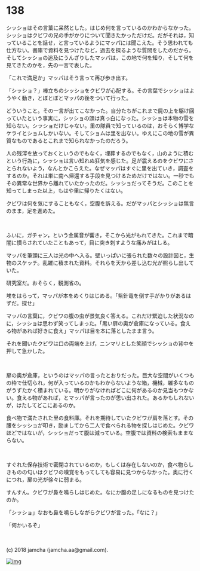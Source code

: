 # 138

シッショはその言葉に呆然とした。はじめ何を言っているのかわからなかった。シッショはクビワの兄の手がかりについて聞きたかっただけだ。だがそれは，知っていることを話せ，と言っているようにマッパには聞こえた。そう思われても仕方ない。書庫で資料を見つけたなど，過去を探るような質問をしたのだから。そしてシッショの追及にうんざりしたマッパは，この地で何を知り，そして何を見てきたのかを，先の一言で表した。  

「これで満足か」マッパはそう言って再び歩き出す。  

「シッショ？」棒立ちのシッショをクビワが心配する。その言葉でシッショはようやく動き，とぼとぼとマッパの後をついて行った。  

どういうこと。その一言が出てこなかった。自分たちがこれまで屍の上を駆け回っていたという事実に，シッショの頭は真っ白になった。シッショは本物の雪を知らない。シッショだけじゃない。里の隊員で知っているのは，おそらく博学なケライとショムしかいない。そしてショムは里を出ない。ゆえにこの地の雪が異質なものであるとこれまで知られなかったのだろう。  

人の残滓を放っておくというのでもなく，埋葬するのでもなく，山のように積むという行為に，シッショは言い知れぬ狂気を感じた。足が震えるのをクビワにさとられないよう，なんとかこらえた。なぜマッパはすぐに里を出ていき，調査をするのか。それは単に南へ帰還する手段を見つけるためだけではない。一秒でもその異常な世界から離れていたかったのだ。シッショだってそうだ。このことを知ってしまった以上，もはや里に帰りたくはない。  

クビワは何を気にすることもなく，空腹を訴える。だがマッパとシッショは無言のまま，足を進めた。  

<br>  

ふいに，ガチャン，という金属音が響き，そこから光がもれてきた。これまで暗闇に慣らされていたこともあって，目に突き刺すような痛みがはしる。  

マッパを筆頭に三人は光の中へ入る。壁いっぱいに張られた数々の設計図と，生物のスケッチ。乱雑に積まれた資料。それらを天から差し込む光が照らし出していた。  

研究室だ。おそらく，観測省の。  

埃をはらって，マッパが本をめくりはじめる。「紫針竜を倒す手がかりがあるはずだ。探せ」  

マッパの言葉に，クビワの腹の虫が景気良く答える。これだけ緊迫した状況なのに，シッショは思わず笑ってしまった。「黒い扉の奥が倉庫になっている。食える物があれば好きに食え」マッパは目を本に落としたまま言う。  

それを聞いたクビワは口の両端を上げ，ニンマリとした笑顔でシッショの背中を押して急かした。  

<br>  

扉の奥が倉庫，というのはマッパの言ったとおりだった。巨大な空間がいくつもの枠で仕切られ，何が入っているのかもわからないような箱，機械，雑多なものがうずたかく積まれている。明かりがなければどこに何があるのか見当もつかない。食える物があれば，とマッパが言ったのが思い出された。あるかもしれないが，はたしてどこにあるのか。  

食べ物で満たされた里の食料庫。それを期待していたクビワが肩を落とす。その腰をシッショが叩き，励ましてから二人で食べられる物を探しはじめた。クビワほどではないが，シッショだって腹は減っている。空腹では資料の検索もままならない。  

<br>  

すぐれた保存技術で密閉されているのか，もしくは存在しないのか，食べ物らしきものの匂いはクビワの嗅覚をもってしても容易に見つからなかった。奥に行くにつれ，扉の光が徐々に弱まる。  

すんすん。クビワが鼻を鳴らしはじめた。なにか腹の足しになるものを見つけたのか。  

「シッショ」なおも鼻を鳴らしながらクビワが言った。「なに？」  

「何かいるぞ」  

<br>  
<br>  
(c) 2018 jamcha (jamcha.aa@gmail.com).  

[![img](http://i.creativecommons.org/l/by-nc-sa/4.0/88x31.png)](http://creativecommons.org/licenses/by-nc-sa/4.0/deed)
